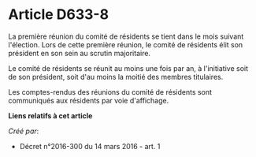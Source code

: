 # Article D633-8

La première réunion du comité de résidents se tient dans le mois suivant  l'élection. Lors de cette première réunion, le
comité de résidents élit  son président en son sein au scrutin majoritaire. 

Le comité de résidents se réunit au moins une fois par an, à  l'initiative soit de son président, soit d'au moins la moitié
des  membres titulaires. 

Les comptes-rendus des réunions du comité de résidents sont communiqués aux résidents par voie d'affichage.

**Liens relatifs à cet article**

_Créé par_:

  - Décret n°2016-300 du 14 mars 2016 - art. 1
